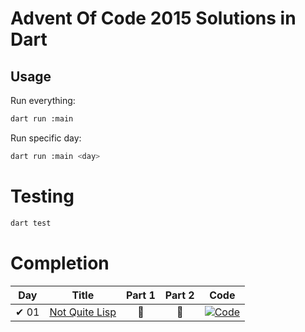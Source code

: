 # Advent Of Code 2015 Solutions in Dart

## Usage

Run everything:

```bash
dart run :main
```

Run specific day:

```bash
dart run :main <day>
```

# Testing

```bash
dart test
```

# Completion
| Day | Title | Part 1 | Part 2 | Code |
| --- | --- | :---: | :---: | :---:|
| ✔ 01 | [Not Quite Lisp](https://adventofcode.com/2015/day/1) | 🌟 | 🌟 | [![Code](https://img.shields.io/badge/Code-grey?style=for-the-badge&logo=Dart)](lib/src/day01.dart)
